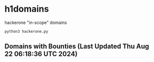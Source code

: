 # h1domains
hackerone "in-scope" domains

`python3 hackerone.py`
## Domains with Bounties (Last Updated Thu Aug 22 06:18:36 UTC 2024)
```

```
